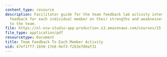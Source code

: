 ```yaml
---
content_type: resource
description: Facilitator guide for the team feedback lab activity intended to provide
  feedback for each individual member on their strengths and weaknesses in contributing
  to the team.
file: https://ol-ocw-studio-app-production.s3.amazonaws.com/courses/15-277-special-seminar-in-communications-leadership-and-personal-effectiveness-coaching-fall-2008/47ef1ff71b5017e69ef3f2b3e700af31_guide_07.pdf
file_type: application/pdf
resourcetype: Document
title: Team Feedback To Each Member Activity
uid: 47ef1ff7-1b50-17e6-9ef3-f2b3e700af31
---
```

